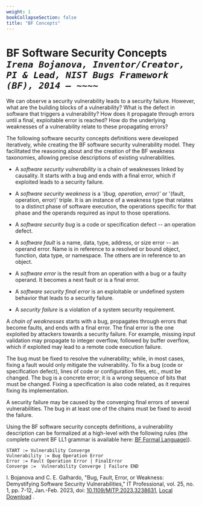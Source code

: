 ```yaml
---
weight: 1
bookCollapseSection: false
title: "BF Concepts"
---
```

# BF Software Security Concepts <br/>_`Irena Bojanova, Inventor/Creator, PI & Lead, NIST Bugs Framework (BF), 2014 – ~~~~`_

We can observe a security vulnerability leads to a security failure. However, what are the building blocks of a vulnerability? What is the defect in software that triggers a vulnerability? How does it propagate through errors until a final, exploitable error is reached? How do the underlying weaknesses of a vulnerability relate to these propagating errors? 

The following software security concepts definitions were developed iteratively, while creating the BF software security vulnerability model. They facilitated the reasoning about and the creation of the BF weakness taxonomies, allowing precise descriptions of existing vulnerabilities. 

*   A _software security vulnerability_ is a chain of weaknesses linked by causality. It starts with a bug and ends with a final error, which if exploited leads to a security failure.

*   A _software security weakness_ is a _'(bug, operation, error)'_ or '(fault, operation, error)' triple. It is an instance of a weakness type that relates to a distinct phase of software execution, the operations specific for that phase and the operands required as input to those operations.

*   A _software security bug_ is a code or specification defect -- an operation defect. 

*   A _software fault_ is a name, data, type, address, or size error -- an operand error. Name is in reference to a resolved or bound object, function, data type, or namespace. The others are in reference to an object.

*   A _software error_ is the result from an operation with a bug or a faulty operand. It becomes a next fault or is a final error.

*   A _software security final error_ is an exploitable or undefined system behavior that leads to a security failure. 

*   A _security failure_ is a violation of a system security requirement. 

A _chain of weaknesses_ starts with a bug, propagates through errors that become faults, and ends with a final error. The final error is the one exploited by attackers towards a security failure. For example, missing input validation may propagate to integer overflow, followed by buffer overflow, which if exploited may lead to a remote code execution failure.

The bug must be fixed to resolve the vulnerability; while, in most cases, fixing a fault would only mitigate the vulnerability. To fix a bug (code or specification defect), lines of code or configuration files, etc., must be changed. The bug is a concrete error; it is a wrong sequence of bits that must be changed. Fixing a specification is also code related, as it requires fixing its implementation. 

A security failure may be caused by the converging final errors of several vulnerabilities. The bug in at least one of the chains must be fixed to avoid the failure.

Using the BF software security concepts definitions, a vulnerability description can be formalized at a high-level with the following rules (the complete current BF LL1 grammar is available here: [BF Formal Language)](/BF/info/formalism/bf-formal-language/)).
<br/>


    START := Vulnerability Converge
    Vulnerability := Bug Operation Error
    Error := Fault Operation Error | FinalError
    Converge :=  Vulnerability Converge | Failure END
    

I. Bojanova and C. E. Galhardo, "Bug, Fault, Error, or Weakness: Demystifying Software Security Vulnerabilities," IT Professional, vol. 25, no. 1, pp. 7-12, Jan.-Feb. 2023, doi: [10.1109/MITP.2023.3238631](https://doi.ieeecomputersociety.org/10.1109/MITP.2023.3238631), [Local Download](https://tsapps.nist.gov/publication/get_pdf.cfm?pub_id=936191) .
